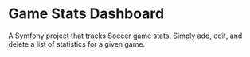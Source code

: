 Game Stats Dashboard
========

A Symfony project that tracks Soccer game stats. Simply add, edit, and delete a list of statistics for a given game.

